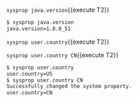 
`sysprop java.version`{{execute T2}} 

```bash
$ sysprop java.version
java.version=1.8.0_51
```

`sysprop user.country`{{execute T2}} 

`sysprop user.country CN`{{execute T2}} 

```bash
$ sysprop user.country
user.country=US
$ sysprop user.country CN
Successfully changed the system property.
user.country=CN
```
